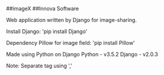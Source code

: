 ##imageX
##Innova Software 

Web application written by Django for image-sharing. 

Install Django: 'pip install Django'

Dependency Pillow for image field: 'pip install Pillow'

Made using Python on Django
Python - v3.5.2
Django - v2.0.3

Note: 
Separate tag using ','

